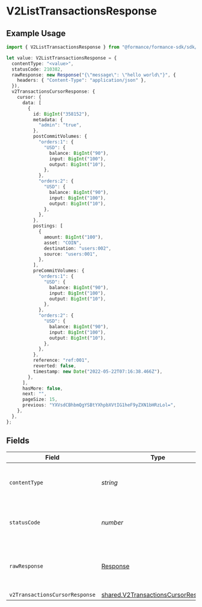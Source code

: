 # V2ListTransactionsResponse

## Example Usage

```typescript
import { V2ListTransactionsResponse } from "@formance/formance-sdk/sdk/models/operations";

let value: V2ListTransactionsResponse = {
  contentType: "<value>",
  statusCode: 210382,
  rawResponse: new Response("{\"message\": \"hello world\"}", {
    headers: { "Content-Type": "application/json" },
  }),
  v2TransactionsCursorResponse: {
    cursor: {
      data: [
        {
          id: BigInt("358152"),
          metadata: {
            "admin": "true",
          },
          postCommitVolumes: {
            "orders:1": {
              "USD": {
                balance: BigInt("90"),
                input: BigInt("100"),
                output: BigInt("10"),
              },
            },
            "orders:2": {
              "USD": {
                balance: BigInt("90"),
                input: BigInt("100"),
                output: BigInt("10"),
              },
            },
          },
          postings: [
            {
              amount: BigInt("100"),
              asset: "COIN",
              destination: "users:002",
              source: "users:001",
            },
          ],
          preCommitVolumes: {
            "orders:1": {
              "USD": {
                balance: BigInt("90"),
                input: BigInt("100"),
                output: BigInt("10"),
              },
            },
            "orders:2": {
              "USD": {
                balance: BigInt("90"),
                input: BigInt("100"),
                output: BigInt("10"),
              },
            },
          },
          reference: "ref:001",
          reverted: false,
          timestamp: new Date("2022-05-22T07:16:38.466Z"),
        },
      ],
      hasMore: false,
      next: "",
      pageSize: 15,
      previous: "YXVsdCBhbmQgYSBtYXhpbXVtIG1heF9yZXN1bHRzLol=",
    },
  },
};
```

## Fields

| Field                                                                                             | Type                                                                                              | Required                                                                                          | Description                                                                                       |
| ------------------------------------------------------------------------------------------------- | ------------------------------------------------------------------------------------------------- | ------------------------------------------------------------------------------------------------- | ------------------------------------------------------------------------------------------------- |
| `contentType`                                                                                     | *string*                                                                                          | :heavy_check_mark:                                                                                | HTTP response content type for this operation                                                     |
| `statusCode`                                                                                      | *number*                                                                                          | :heavy_check_mark:                                                                                | HTTP response status code for this operation                                                      |
| `rawResponse`                                                                                     | [Response](https://developer.mozilla.org/en-US/docs/Web/API/Response)                             | :heavy_check_mark:                                                                                | Raw HTTP response; suitable for custom response parsing                                           |
| `v2TransactionsCursorResponse`                                                                    | [shared.V2TransactionsCursorResponse](../../../sdk/models/shared/v2transactionscursorresponse.md) | :heavy_minus_sign:                                                                                | OK                                                                                                |